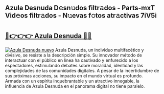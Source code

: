 ## Azula Desnuda D𝚎sn𝚞dos filtr𝚊dos - Parts-mxT Vid𝚎os filtr𝚊dos - N𝚞evas f𝚘tos atr𝚊ctivas 7iV5i

# <h2><a href="http://mb4i3xl.tromn.icu/?c=Azula+Desnuda">🔗👉👉👉 Azula Desnuda 🔗🔗</a></h2>

[![Azula Desnuda nuevo](https://i.imgur.com/pEAQMta.gif)](http://mb4i3xl.tromn.icu/?c=Azula+Desnuda)
Azula Desnuda, un individuo multifacético y divisivo, se resiste a la descripción simple. Su innovador método de interactuar con el público en línea ha cautivado y enfurecido a los espectadores, estimulando debates sobre moralidad, identidad y las complejidades de las comunidades digitales. A pesar de la incertidumbre de sus próximas acciones, su impacto en el mundo virtual es profundo. Armada con un espíritu inquebrantable y un atractivo innegable, la influencia de Azula Desnuda en el panorama digital no tiene paralelo.

